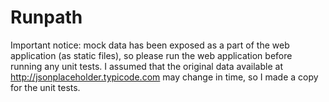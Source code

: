 # Runpath

Important notice: mock data has been exposed as a part of the web application (as static files), so please run the web application before running any unit tests. I assumed that the original data available at http://jsonplaceholder.typicode.com may change in time, so I made a copy for the unit tests.
